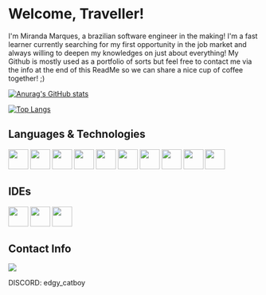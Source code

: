 # Welcome, Traveller!
I'm Miranda Marques, a brazilian software engineer in the making! I'm a fast learner currently searching for my first opportunity in the job market and always willing to deepen my knowledges on just about everything!
My Github is mostly used as a portfolio of sorts but feel free to contact me via the info at the end of this ReadMe so we can share a nice cup of coffee together! ;) 

<!--
**OMirandinha/OMirandinha** is a ✨ _special_ ✨ repository because its `README.md` (this file) appears on your GitHub profile.

Here are some ideas to get you started:




          



- 🔭 I’m currently working on ...
- 🌱 I’m currently learning ...
- 👯 I’m looking to collaborate on ...
- 🤔 I’m looking for help with ...
- 💬 Ask me about ...
- 📫 How to reach me: ...
- 😄 Pronouns: ...
- ⚡ Fun fact: ...
-->


[![Anurag's GitHub stats](https://github-readme-stats.vercel.app/api?username=OMirandinha&show_icons=true&theme=dracula)](https://github.com/anuraghazra/github-readme-stats)

[![Top Langs](https://github-readme-stats.vercel.app/api/top-langs/?username=OMirandinha&show_icons=true&theme=dracula)](https://github.com/anuraghazra/github-readme-stats)

## Languages & Technologies

<img loading="lazy" img src="https://cdn.jsdelivr.net/gh/devicons/devicon@latest/icons/python/python-original.svg" width="40" height="40"/> <img loading="lazy" img src="https://cdn.jsdelivr.net/gh/devicons/devicon@latest/icons/java/java-original.svg" width="40" height="40"/> <img loading = "lazy" img 
src="https://cdn.jsdelivr.net/gh/devicons/devicon@latest/icons/javascript/javascript-original.svg" width="40" height="40" />
            <img loading="lazy" img src="https://cdn.jsdelivr.net/gh/devicons/devicon@latest/icons/html5/html5-original.svg" width="40" height="40"/> 
            <img loading="lazy" img src="https://cdn.jsdelivr.net/gh/devicons/devicon@latest/icons/css3/css3-original.svg" width="40" height="40"/> 
            <img loading="lazy" img src="https://cdn.jsdelivr.net/gh/devicons/devicon@latest/icons/c/c-original.svg" width="40" height="40"/> 
            <img loading="lazy" img src="https://cdn.jsdelivr.net/gh/devicons/devicon@latest/icons/mysql/mysql-original.svg" width="40" height="40"/> 
            <img loading="lazy" img src="https://cdn.jsdelivr.net/gh/devicons/devicon@latest/icons/sqldeveloper/sqldeveloper-original.svg" width="40" height="40"/>          <img loading="lazy" img src="https://cdn.jsdelivr.net/gh/devicons/devicon@latest/icons/postgresql/postgresql-original.svg" width="40" height="40"/> <img loading="lazy" img src="https://cdn.jsdelivr.net/gh/devicons/devicon@latest/icons/csharp/csharp-original.svg" width="40" height="40"/>


## IDEs

<img loading="lazy" img src="https://cdn.jsdelivr.net/gh/devicons/devicon@latest/icons/pycharm/pycharm-original.svg" width="40" height="40" />  <img loading="lazy" img src="https://cdn.jsdelivr.net/gh/devicons/devicon@latest/icons/vscode/vscode-original.svg" wifth="40" height="40"/> <img loasing="lazy" img src="https://cdn.jsdelivr.net/gh/devicons/devicon@latest/icons/intellij/intellij-original.svg" width="40" height="40"/>

## Contact Info

<a href="https://www.linkedin.com/in/vitor-hugo-miranda-b82b13276/" target="_blank"><img loading="lazy" src="https://img.shields.io/badge/-LinkedIn-%230077B5?style=for-the-badge&logo=linkedin&logoColor=white" target="_blank"></a>

DISCORD: edgy_catboy








          
          
          
          
          
          
          
          
          
